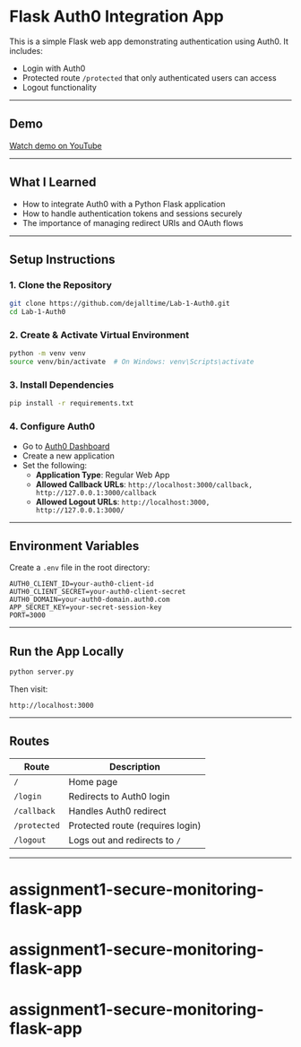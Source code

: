 # Flask Auth0 Integration App

This is a simple Flask web app demonstrating authentication using Auth0. It includes:

- Login with Auth0
- Protected route `/protected` that only authenticated users can access
- Logout functionality

---

## Demo

[Watch demo on YouTube](https://youtu.be/wI68S55YwgA)

---

## What I Learned

- How to integrate Auth0 with a Python Flask application
- How to handle authentication tokens and sessions securely
- The importance of managing redirect URIs and OAuth flows

---

## Setup Instructions

### 1. Clone the Repository

```bash
git clone https://github.com/dejalltime/Lab-1-Auth0.git
cd Lab-1-Auth0
```

### 2. Create & Activate Virtual Environment

```bash
python -m venv venv
source venv/bin/activate  # On Windows: venv\Scripts\activate
```

### 3. Install Dependencies

```bash
pip install -r requirements.txt
```

### 4. Configure Auth0

- Go to [Auth0 Dashboard](https://manage.auth0.com/)
- Create a new application
- Set the following:
  - **Application Type**: Regular Web App
  - **Allowed Callback URLs**: `http://localhost:3000/callback, http://127.0.0.1:3000/callback`
  - **Allowed Logout URLs**: `http://localhost:3000, http://127.0.0.1:3000/`

---

## Environment Variables

Create a `.env` file in the root directory:

```env
AUTH0_CLIENT_ID=your-auth0-client-id
AUTH0_CLIENT_SECRET=your-auth0-client-secret
AUTH0_DOMAIN=your-auth0-domain.auth0.com
APP_SECRET_KEY=your-secret-session-key
PORT=3000
```

---

## Run the App Locally

```bash
python server.py
```

Then visit:
```
http://localhost:3000
```

---

## Routes

| Route        | Description                      |
|--------------|----------------------------------|
| `/`          | Home page                        |
| `/login`     | Redirects to Auth0 login         |
| `/callback`  | Handles Auth0 redirect           |
| `/protected` | Protected route (requires login) |
| `/logout`    | Logs out and redirects to `/`    |

---

# assignment1-secure-monitoring-flask-app
# assignment1-secure-monitoring-flask-app
# assignment1-secure-monitoring-flask-app
